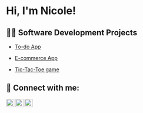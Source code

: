 <h1>Hi, I'm Nicole!    </h1>

<h2>👨‍💻 Software Development Projects</h2>

- [To-do App](https://github.com/Nicole-30/To-do-App1.git)
- [E-commerce App](https://github.com/Nicole-30/e-commerce1.git)
     
- [Tic-Tac-Toe game](https://github.com/Nicole-30/tic-tac-toe-game.git)
  

<h2> 🤳 Connect with me:</h2>


[<img align="left" alt="Nicole | Twitter" width="22px" src="https://cdn.jsdelivr.net/npm/simple-icons@v3/icons/twitter.svg" />][twitter]
[<img align="left" alt="Nicole | LinkedIn" width="22px" src="https://cdn.jsdelivr.net/npm/simple-icons@v3/icons/linkedin.svg" />][linkedin]
[<img align="left" alt="Nicole | Instagram" width="22px" src="https://cdn.jsdelivr.net/npm/simple-icons@v3/icons/instagram.svg" />][instagram]

[twitter]:https://x.com/akenji_nicole?s=21&t=q674CttsaQsliYG67avBVg
[instagram]: https://www.instagram.com/cryptolady30?igsh=YTQwZjQ0NmI0OA==
[linkedin]: https://www.linkedin.com/in/akenji-nicole-141206213?

<!--
**Nicole-30** is a ✨ _special_ ✨ repository because its `README.md` (this file) appears on your GitHub profile

Here are some ideas to get you started:

- 🔭 I’m currently working on ...
- 🌱 I’m currently learning ...
- 👯 I’m looking to collaborate on ...
- 🤔 I’m looking for help with ...
- 💬 Ask me about ...
- 📫 How to reach me: ...
- 😄 Pronouns: ...
- ⚡ Fun fact: ...
-->

